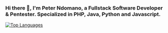 ### Hi there 👋, I'm Peter Ndomano, a Fullstack Software Developer & Pentester. Specialized in PHP, Java, Python and Javascript.

[![Top Languages](https://github-readme-stats.vercel.app/api/top-langs/?username=PeterNdomano&langs_count=10)](https://github.com/anuraghazra/github-readme-stats)





